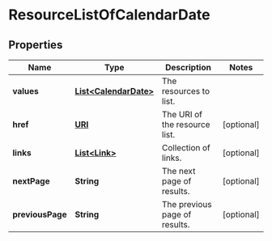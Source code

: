 

# ResourceListOfCalendarDate

## Properties

Name | Type | Description | Notes
------------ | ------------- | ------------- | -------------
**values** | [**List&lt;CalendarDate&gt;**](CalendarDate.md) | The resources to list. | 
**href** | [**URI**](URI.md) | The URI of the resource list. |  [optional]
**links** | [**List&lt;Link&gt;**](Link.md) | Collection of links. |  [optional]
**nextPage** | **String** | The next page of results. |  [optional]
**previousPage** | **String** | The previous page of results. |  [optional]




